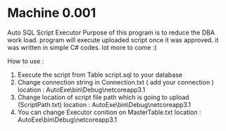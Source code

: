 # Machine 0.001
Auto SQL Script Executor
Purpose of this program is to reduce the DBA work load. program will execute uploaded script once it was approved. it was written in simple C# codes. lot more to come :) 

How to use :
1. Execute the script from Table script.sql to your database
2. Change connection string in Connection.txt ( add your connection ) location : AutoExe\bin\Debug\netcoreapp3.1
3. Change location of script file path which is going to upload (ScriptPath.txt) location : AutoExe\bin\Debug\netcoreapp3.1
4. You can change Executor conition on MasterTable.txt location : AutoExe\bin\Debug\netcoreapp3.1


